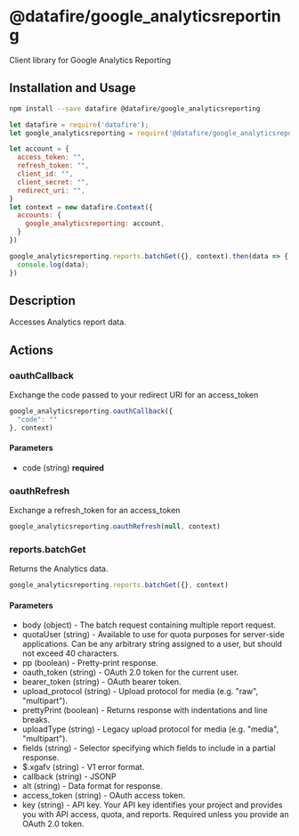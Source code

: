 # @datafire/google_analyticsreporting

Client library for Google Analytics Reporting

## Installation and Usage
```bash
npm install --save datafire @datafire/google_analyticsreporting
```

```js
let datafire = require('datafire');
let google_analyticsreporting = require('@datafire/google_analyticsreporting').actions;

let account = {
  access_token: "",
  refresh_token: "",
  client_id: "",
  client_secret: "",
  redirect_uri: "",
}
let context = new datafire.Context({
  accounts: {
    google_analyticsreporting: account,
  }
})

google_analyticsreporting.reports.batchGet({}, context).then(data => {
  console.log(data);
})
```

## Description
Accesses Analytics report data.

## Actions
### oauthCallback
Exchange the code passed to your redirect URI for an access_token


```js
google_analyticsreporting.oauthCallback({
  "code": ""
}, context)
```

#### Parameters
* code (string) **required**

### oauthRefresh
Exchange a refresh_token for an access_token


```js
google_analyticsreporting.oauthRefresh(null, context)
```


### reports.batchGet
Returns the Analytics data.


```js
google_analyticsreporting.reports.batchGet({}, context)
```

#### Parameters
* body (object) - The batch request containing multiple report request.
* quotaUser (string) - Available to use for quota purposes for server-side applications. Can be any arbitrary string assigned to a user, but should not exceed 40 characters.
* pp (boolean) - Pretty-print response.
* oauth_token (string) - OAuth 2.0 token for the current user.
* bearer_token (string) - OAuth bearer token.
* upload_protocol (string) - Upload protocol for media (e.g. "raw", "multipart").
* prettyPrint (boolean) - Returns response with indentations and line breaks.
* uploadType (string) - Legacy upload protocol for media (e.g. "media", "multipart").
* fields (string) - Selector specifying which fields to include in a partial response.
* $.xgafv (string) - V1 error format.
* callback (string) - JSONP
* alt (string) - Data format for response.
* access_token (string) - OAuth access token.
* key (string) - API key. Your API key identifies your project and provides you with API access, quota, and reports. Required unless you provide an OAuth 2.0 token.

